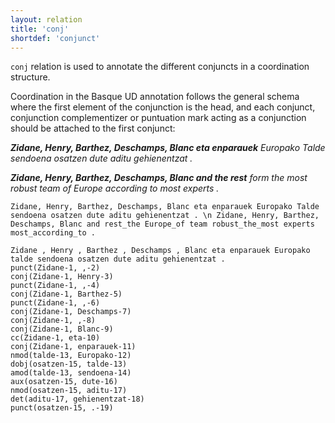 ```yaml
---
layout: relation
title: 'conj'
shortdef: 'conjunct'
---
```


`conj` relation is used to annotate the different conjuncts in a coordination structure.

Coordination in the Basque UD annotation follows the general schema where the first element of the conjunction is the head, and each conjunct, conjunction complementizer or puntuation mark acting as a conjunction should be attached to the first conjunct:

***Zidane, Henry, Barthez, Deschamps, Blanc eta enparauek** Europako Talde sendoena osatzen dute aditu gehienentzat .*

***Zidane, Henry, Barthez, Deschamps, Blanc and the rest** form the most robust team of Europe according to most experts .*


~~~ sdparse
Zidane, Henry, Barthez, Deschamps, Blanc eta enparauek Europako Talde sendoena osatzen dute aditu gehienentzat . \n Zidane, Henry, Barthez, Deschamps, Blanc and rest_the Europe_of team robust_the_most experts most_according_to .

Zidane , Henry , Barthez , Deschamps , Blanc eta enparauek Europako talde sendoena osatzen dute aditu gehienentzat .
punct(Zidane-1, ,-2)
conj(Zidane-1, Henry-3)
punct(Zidane-1, ,-4)
conj(Zidane-1, Barthez-5)
punct(Zidane-1, ,-6)
conj(Zidane-1, Deschamps-7)
conj(Zidane-1, ,-8)
conj(Zidane-1, Blanc-9)
cc(Zidane-1, eta-10)
conj(Zidane-1, enparauek-11)
nmod(talde-13, Europako-12)
dobj(osatzen-15, talde-13)
amod(talde-13, sendoena-14)
aux(osatzen-15, dute-16)
nmod(osatzen-15, aditu-17)
det(aditu-17, gehienentzat-18)
punct(osatzen-15, .-19)
~~~ 

